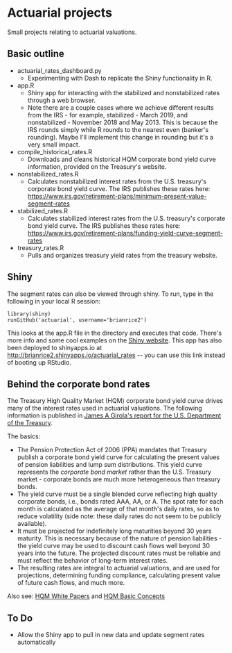 # Actuarial projects

Small projects relating to actuarial valuations.

## Basic outline

* actuarial_rates_dashboard.py
  * Experimenting with Dash to replicate the Shiny functionality in R.
* app.R
  * Shiny app for interacting with the stabilized and nonstabilized rates through a web browser.
  * Note there are a couple cases where we achieve different results from the IRS - for example, stabilized - March 2019, and nonstabilized - November 2018 and May 2013. This is because the IRS rounds simply while R rounds to the nearest even (banker's rounding). Maybe I'll implement this change in rounding but it's a very small impact.
* compile_historical_rates.R
  * Downloads and cleans historical HQM corporate bond yield curve information, provided on the Treasury's website.
* nonstabilized_rates.R
  * Calculates nonstabilized interest rates from the U.S. treasury's corporate bond yield curve. The IRS publishes these rates here: https://www.irs.gov/retirement-plans/minimum-present-value-segment-rates
* stabilized_rates.R
  * Calculates stabilized interest rates from the U.S. treasury's corporate bond yield curve. The IRS publishes these rates here: https://www.irs.gov/retirement-plans/funding-yield-curve-segment-rates
* treasury_rates.R
  * Pulls and organizes treasury yield rates from the treasury website.

## Shiny

The segment rates can also be viewed through shiny. To run, type in the following in your local R session:

```
library(shiny)
runGitHub('actuarial', username='brianrice2')
```

This looks at the app.R file in the directory and executes that code. There's more info and some cool examples on the [Shiny website][4]. This app has also been deployed to shinyapps.io at http://brianrice2.shinyapps.io/actuarial_rates -- you can use this link instead of booting up RStudio.

## Behind the corporate bond rates

The Treasury High Quality Market (HQM) corporate bond yield curve drives many of the interest rates used in actuarial valuations. The following information is published in [James A Girola's report for the U.S. Department of the Treasury][1].

The basics:

* The Pension Protection Act of 2006 (PPA) mandates that Treasury publish a corporate bond yield curve for calculating the present values of pension liabilities and lump sum distributions. This yield curve represents the *corporate bond market* rather than the U.S. Treasury market - corporate bonds are much more heterogeneous than treasury bonds.
* The yield curve must be a single blended curve reflecting high quality corporate bonds, i.e., bonds rated AAA, AA, or A. The spot rate for each month is calculated as the average of that month's daily rates, so as to reduce volatility (side note: these daily rates do not seem to be publicly available).
* It must be projected for indefinitely long maturities beyond 30 years maturity. This is necessary because of the nature of pension liabilities - the yield curve may be used to discount cash flows well beyond 30 years into the future. The projected discount rates must be reliable and must reflect the behavior of long-term interest rates.
* The resulting rates are integral to actuarial valuations, and are used for projections, determining funding compliance, calculating present value of future cash flows, and much more.


Also see: [HQM White Papers][2] and [HQM Basic Concepts][3]

[1]: https://www.treasury.gov/resource-center/economic-policy/corp-bond-yield/Documents/hqm_pres.pdf
[2]: https://www.treasury.gov/resource-center/economic-policy/corp-bond-yield/Documents/pension_yieldcurve_020705.pdf
[3]: https://www.treasury.gov/resource-center/economic-policy/corp-bond-yield/Documents/ycp_oct2011.pdf
[4]: https://shiny.rstudio.com

## To Do

* Allow the Shiny app to pull in new data and update segment rates automatically